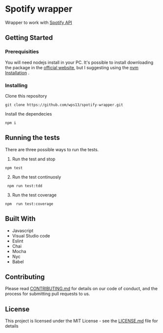 # Spotify wrapper

Wrapper to work with [Spotify API](https://api.spotify.com)

## Getting Started

### Prerequisities

You will need nodejs install in your PC. It's possible to install downloading the package in the [official website](https://nodejs.org/en/download/), but I suggesting using the [nvm Installation](https://gist.github.com/d2s/372b5943bce17b964a79) .

### Installing

Clone this repository

```
git clone https://github.com/wps13/spotify-wrapper.git
```

Install the dependecies

```
npm i
```

## Running the tests

There are three possible ways to run the tests.

1. Run the test and stop

```
npm test
```

2.  Run the test continuosly

```
 npm run test:tdd
```

3.  Run the test coverage

```
npm  run test:coverage
```

## Built With

- Javascript
- Visual Studio code
- Eslint
- Chai
- Mocha
- Nyc
- Babel

## Contributing

Please read [CONTRIBUTING.md](https://gist.github.com/PurpleBooth/b24679402957c63ec426) for details on our code of conduct, and the process for submitting pull requests to us.

## License

This project is licensed under the MIT License - see the [LICENSE.md](LICENSE.md) file for details
